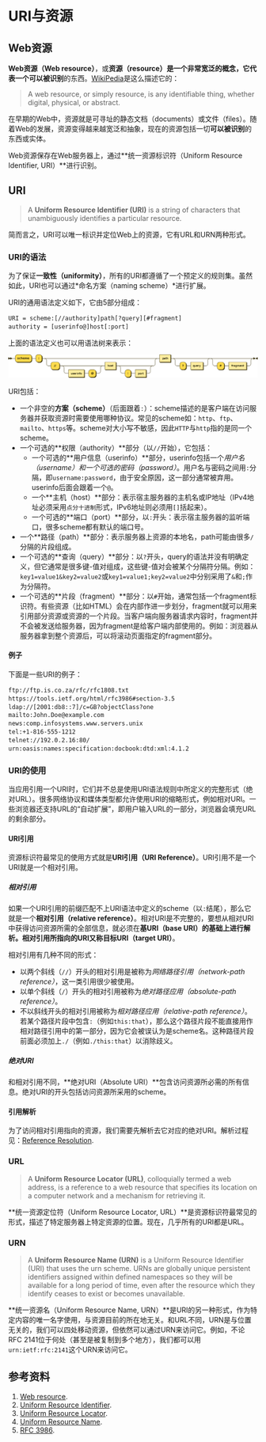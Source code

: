 # URI与资源

## Web资源
**Web资源（Web resource）**，或**资源（resource）**是一个非常宽泛的概念，它代表一个**可以被识别**的东西。[WikiPedia](https://en.wikipedia.org/wiki/Web_resource)是这么描述它的：
> A web resource, or simply resource, is any identifiable thing, whether digital, physical, or abstract.

在早期的Web中，资源就是可寻址的静态文档（documents）或文件（files）。随着Web的发展，资源变得越来越宽泛和抽象，现在的资源包括一切**可以被识别**的东西或实体。

Web资源保存在Web服务器上，通过**统一资源标识符（Uniform Resource Identifier, URI）**进行识别。

## URI
> A **Uniform Resource Identifier (URI)** is a string of characters that unambiguously identifies a particular resource. 

简而言之，URI可以唯一标识并定位Web上的资源，它有URL和URN两种形式。

### URI的语法
为了保证**一致性（uniformity）**，所有的URI都遵循了一个预定义的规则集。虽然如此，URI也可以通过*命名方案（naming scheme）*进行扩展。

URI的通用语法定义如下，它由5部分组成：
```txt
URI = scheme:[//authority]path[?query][#fragment]
authority = [userinfo@]host[:port]
```
上面的语法定义也可以用语法树来表示：

![URI syntax diagram](images/URI-syntax-diagram.png)

URI包括：
* 一个非空的**方案（scheme）**（后面跟着`:`）：scheme描述的是客户端在访问服务器并获取资源时需要使用哪种协议。常见的scheme如：`http`、`ftp`、`mailto`、`https`等。scheme对大小写不敏感，因此`HTTP`与`http`指的是同一个scheme。
* 一个可选的**权限（authority）**部分（以`//`开始），它包括：
    * 一个可选的**用户信息（userinfo）**部分，userinfo包括一个*用户名（username）*和一个可选的*密码（password）*。用户名与密码之间用`:`分隔，即`username:password`，由于安全原因，这一部分通常被弃用。userinfo后面会跟着一个`@`。
    * 一个**主机（host）**部分：表示宿主服务器的主机名或IP地址（IPv4地址必须采用`点分十进制`形式，IPv6地址则必须用`[]`括起来）。
    * 一个可选的**端口（port）**部分，以`:`开头：表示宿主服务器的监听端口，很多scheme都有默认的端口号。
* 一个**路径（path）**部分：表示服务器上资源的本地名，path可能由很多`/`分隔的片段组成。
* 一个可选的**查询（query）**部分：以`?`开头，query的语法并没有明确定义，但它通常是很多键-值对组成，这些键-值对会被某个分隔符分隔。例如：`key1=value1&key2=value2`或`key1=value1;key2=value2`中分别采用了`&`和`;`作为分隔符。
* 一个可选的**片段（fragment）**部分：以`#`开始，通常包括一个fragment标识符。有些资源（比如HTML）会在内部作进一步划分，fragment就可以用来引用部分资源或资源的一个片段。当客户端向服务器请求内容时，fragment并不会被发送给服务器，因为fragment是给客户端内部使用的。例如：浏览器从服务器拿到整个资源后，可以将滚动页面指定的fragment部分。

#### 例子
下面是一些URI的例子：
```txt
ftp://ftp.is.co.za/rfc/rfc1808.txt
https://tools.ietf.org/html/rfc3986#section-3.5
ldap://[2001:db8::7]/c=GB?objectClass?one
mailto:John.Doe@example.com
news:comp.infosystems.www.servers.unix
tel:+1-816-555-1212
telnet://192.0.2.16:80/
urn:oasis:names:specification:docbook:dtd:xml:4.1.2
```

### URI的使用
当应用引用一个URI时，它们并不总是使用URI语法规则中所定义的完整形式（绝对URL）。很多网络协议和媒体类型都允许使用URI的缩略形式，例如相对URI。一些浏览器还支持URL的“自动扩展”，即用户输入URL的一部分，浏览器会填充URL的剩余部分。

#### URI引用
资源标识符最常见的使用方式就是**URI引用（URI Reference）**。URI引用不是一个URI就是一个相对引用。

##### 相对引用
如果一个URI引用的前缀匹配不上URI语法中定义的scheme（以`:`结尾），那么它就是一个**相对引用（relative reference）**。相对URI是不完整的，要想从相对URI中获得访问资源所需的全部信息，就必须在**基URI（base URI）**的基础上进行解析。相对引用所指向的URI又称**目标URI（target URI）**。

相对引用有几种不同的形式：
* 以两个斜线（`//`）开头的相对引用是被称为*网络路径引用（network-path reference）*，这一类引用很少被使用。
* 以单个斜线（`/`）开头的相对引用被称为*绝对路径应用（absolute-path reference）*。
* 不以斜线开头的相对引用被称为*相对路径应用（relative-path reference）*。若某个路径片段中包含`:`（例如`this:that`），那么这个路径片段不能直接用作相对路径引用中的第一部分，因为它会被误认为是scheme名。这种路径片段前面必须加上`./`（例如`./this:that`）以消除歧义。

##### 绝对URI
和相对引用不同，**绝对URI（Absolute URI）**包含访问资源所必需的所有信息。绝对URI的开头包括访问资源所采用的scheme。

#### 引用解析
为了访问相对引用指向的资源，我们需要先解析去它对应的绝对URI。解析过程见：[Reference Resolution](https://tools.ietf.org/html/rfc3986#section-5).

### URL
> A **Uniform Resource Locator (URL)**, colloquially termed a web address, is a reference to a web resource that specifies its location on a computer network and a mechanism for retrieving it. 

**统一资源定位符（Uniform Resource Locator, URL）**是资源标识符最常见的形式，描述了特定服务器上特定资源的位置。现在，几乎所有的URI都是URL。

### URN
> A **Uniform Resource Name (URN)** is a Uniform Resource Identifier (URI) that uses the urn scheme. URNs are globally unique persistent identifiers assigned within defined namespaces so they will be available for a long period of time, even after the resource which they identify ceases to exist or becomes unavailable.

**统一资源名（Uniform Resource Name, URN）**是URI的另一种形式，作为特定内容的唯一名字使用，与资源目前的所在地无关。和URL不同，URN是与位置无关的，我们可以四处移动资源，但依然可以通过URN来访问它。例如，不论RFC 2141位于何处（甚至是被复制到多个地方），我们都可以用`urn:ietf:rfc:2141`这个URN来访问它。

## 参考资料
1. [Web resource](https://en.wikipedia.org/wiki/Web_resource).
2. [Uniform Resource Identifier](https://en.wikipedia.org/wiki/Uniform_Resource_Identifier).
3. [Uniform Resource Locator](https://en.wikipedia.org/wiki/URL).
4. [Uniform Resource Name](https://en.wikipedia.org/wiki/Uniform_Resource_Name).
4. [RFC 3986](https://tools.ietf.org/html/rfc3986).